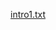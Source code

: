 [intro1.txt](https://github.com/Idea-Innovation-Cell-VSSUT-Burla/Git-And-GitHub/files/6528079/intro1.txt)


